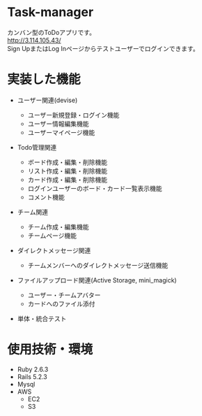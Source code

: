  # Task-manager
カンバン型のToDoアプリです。  
http://3.114.105.43/  
Sign UpまたはLog Inページからテストユーザーでログインできます。

# 実装した機能
* ユーザー関連(devise)
  * ユーザー新規登録・ログイン機能
  * ユーザー情報編集機能
  * ユーザーマイページ機能

* Todo管理関連
  * ボード作成・編集・削除機能
  * リスト作成・編集・削除機能
  * カード作成・編集・削除機能
  * ログインユーザーのボード・カード一覧表示機能
  * コメント機能

* チーム関連
  * チーム作成・編集機能
  * チームページ機能

* ダイレクトメッセージ関連
  * チームメンバーへのダイレクトメッセージ送信機能

* ファイルアップロード関連(Active Storage, mini_magick)
  * ユーザー・チームアバター
  * カードへのファイル添付

* 単体・統合テスト

# 使用技術・環境
* Ruby 2.6.3
* Rails 5.2.3
* Mysql
* AWS
  * EC2
  * S3
